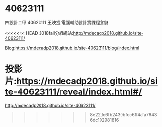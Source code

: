 # 40623111
四設計二甲 40623111 王映捷 電腦輔助設計實課程倉儲

<<<<<<< HEAD
2018fall分組網站:http://mdecadp2018.github.io/site-40623111/

Blog:https://mdecadp2018.github.io/site-40623111/blog/index.html

投影片:https://mdecadp2018.github.io/site-40623111/reveal/index.html#/
=======
http://mdecadp2018.github.io/site-40623111/
>>>>>>> 8e22dc6fb2430bfcc6ff4afa76436dc102981816
